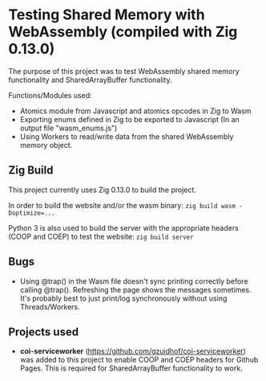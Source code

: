 # Testing Shared Memory with WebAssembly (compiled with Zig 0.13.0)
The purpose of this project was to test WebAssembly shared memory functionality and SharedArrayBuffer functionality.

Functions/Modules used:

- Atomics module from Javascript and atomics opcodes in Zig to Wasm
- Exporting enums defined in Zig to be exported to Javascript (In an output file "wasm_enums.js")
- Using Workers to read/write data from the shared WebAssembly memory object.

## Zig Build
This project currently uses Zig 0.13.0 to build the project.

In order to build the website and/or the wasm binary: `zig build wasm -Doptimize=...`

Python 3 is also used to build the server with the appropriate headers (COOP and COEP) to test the website: `zig build server`

## Bugs
- Using \@trap() in the Wasm file doesn't sync printing correctly before calling \@trap().
Refreshing the page shows the messages sometimes.
It's probably best to just print/log synchronously without using Threads/Workers.

## Projects used

- **coi-serviceworker** (https://github.com/gzuidhof/coi-serviceworker) was added to this project to enable COOP and COEP headers for Github Pages. This is required for SharedArrayBuffer functionality to work.